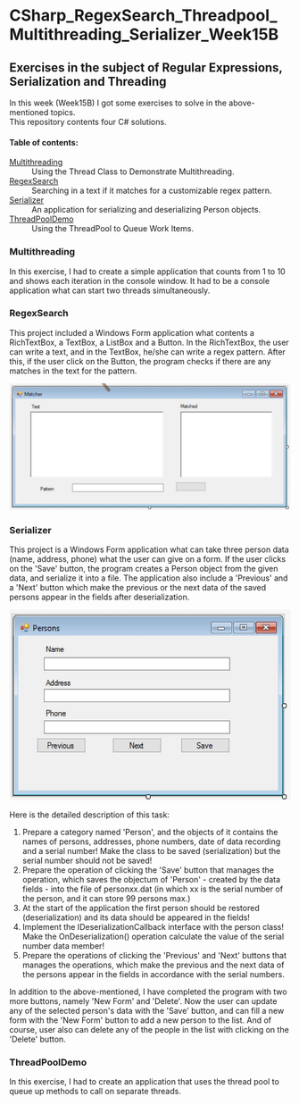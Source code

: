 # CSharp_RegexSearch_Threadpool_Multithreading_Serializer_Week15B

<h2>Exercises in the subject of Regular Expressions, Serialization and Threading</h2>

<p>In this week (Week15B) I got some exercises to solve in the above-mentioned topics.<br />
This repository contents four C# solutions.</p>

<h4>Table of contents:</h4>

<dl>
	<dt><a href="#Multithreading">Multithreading</a></dt>
	<dd>Using the Thread Class to Demonstrate Multithreading.</dd>
	<dt><a href="#Regex">RegexSearch</a></dt>
	<dd>Searching in a text if it matches for a customizable regex pattern.</dd>
	<dt><a href="#Serializer">Serializer</a></dt>
	<dd>An application for serializing and deserializing Person objects.</dd>
	<dt><a href="#ThreadPool">ThreadPoolDemo</a></dt>
	<dd>Using the ThreadPool to Queue Work Items.</dd>
</dl>

<h3 id="Multithreading">Multithreading</h3>
<p>In this exercise, I had to create a simple application that counts from 1 to 10 and shows each iteration in the console window.
It had to be a console application what can start two threads simultaneously.</p>

<h3 id="Regex">RegexSearch</h3>
<p>This project included a Windows Form application what contents a RichTextBox, a TextBox, a ListBox and a Button. In the RichTextBox, 
the user can write a text, and in the TextBox, he/she can write a regex pattern. After this, if the user click on the Button, the program checks
if there are any matches in the text for the pattern.</p>
<img src="regexsearch.png" />

<h3 id="Serializer">Serializer</h3>
<p>This project is a Windows Form application what can take three person data (name, address, phone) what the user can give on a form. 
If the user clicks on the 'Save' button, the program creates a Person object from the given data, and serialize it into a file.
The application also include a 'Previous' and a 'Next' button which make the previous or the next data of the saved persons appear in the fields 
after deserialization.</p>
<img src="serializer.png" />
<p>Here is the detailed description of this task:</p>
<ol>
  <li>Prepare a category named 'Person', and the objects of it contains the names of persons, addresses, phone numbers, date of data recording and a serial number! Make the class to be saved (serialization) but the serial number should not be saved!</li>
  <li>Prepare the operation of clicking the 'Save' button that manages the operation, which saves the objectum of 'Person' - created by the data fields - into the file of personxx.dat (in which xx is the serial number of the person, and it can store 99 persons max.)</li>
  <li>At the start of the application the first person should be restored (deserialization) and its data should be appeared in the fields!</li>
  <li>Implement the IDeserializationCallback interface with the person class! Make the OnDeserialization() operation calculate the value of the serial number data member!</li>
  <li>Prepare the operations of clicking the 'Previous' and 'Next' buttons that manages the operations, which make the previous and the next data of the persons appear in the fields in accordance with the serial numbers.</li>
</ol>
<p>In addition to the above-mentioned, I have completed the program with two more buttons, namely 'New Form' and 'Delete'. Now the user can update any of the selected person's data with the 'Save' button, and can fill a new form with the 'New Form' button to add a new person to the list. And of course, user also can delete any of the people in the list with clicking on the 'Delete' button.</p>

<h3 id="ThreadPool">ThreadPoolDemo</h3>
<p>In this exercise, I had to create an application that uses the thread pool to queue up methods to call on separate threads.</p>
